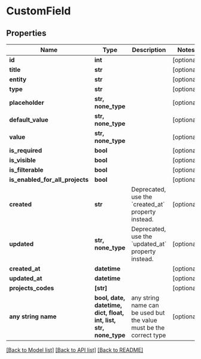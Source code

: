 # CustomField


## Properties
Name | Type | Description | Notes
------------ | ------------- | ------------- | -------------
**id** | **int** |  | [optional] 
**title** | **str** |  | [optional] 
**entity** | **str** |  | [optional] 
**type** | **str** |  | [optional] 
**placeholder** | **str, none_type** |  | [optional] 
**default_value** | **str, none_type** |  | [optional] 
**value** | **str, none_type** |  | [optional] 
**is_required** | **bool** |  | [optional] 
**is_visible** | **bool** |  | [optional] 
**is_filterable** | **bool** |  | [optional] 
**is_enabled_for_all_projects** | **bool** |  | [optional] 
**created** | **str** | Deprecated, use the &#x60;created_at&#x60; property instead. | [optional] 
**updated** | **str, none_type** | Deprecated, use the &#x60;updated_at&#x60; property instead. | [optional] 
**created_at** | **datetime** |  | [optional] 
**updated_at** | **datetime** |  | [optional] 
**projects_codes** | **[str]** |  | [optional] 
**any string name** | **bool, date, datetime, dict, float, int, list, str, none_type** | any string name can be used but the value must be the correct type | [optional]

[[Back to Model list]](../README.md#documentation-for-models) [[Back to API list]](../README.md#documentation-for-api-endpoints) [[Back to README]](../README.md)


